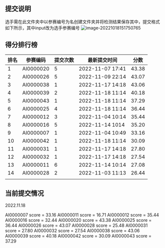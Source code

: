 ## 提交说明

选手需在此文件夹中以参赛编号为名创建文件夹并将检测结果保存其中，提交格式如下所示，其中input改为选手参赛编号
![image-20221018151750765](https://user-images.githubusercontent.com/69101221/196369534-511fb2f1-499d-4563-ad26-47bfb904e68c.png)

## 得分排行榜

| 排名 | 参赛编码  | 提交次数 | 最新提交时间     | 分数  |
| ---- | --------- | -------- | ---------------- | ----- |
| 1    | AI0000020 | 5        | 2022-11-07 17:41 | 43.38 |
| 2    | AI0000026 | 5       | 2022-11-09 22:14 | 43.07 |
| 3 | AI0000038 | 1 | 2022-11-17 14:18 | 43.06 |
| 4 | AI0000039 | 2 | 2022-11-18 11:14 | 40.18 |
| 5 | AI0000043 | 1 | 2022-11-18 11:14 | 37.29 |
| 6    | AI0000025 | 4        | 2022-11-18 11:14 | 36.44 |
| 7    | AI0000012 | 3        | 2022-11-04 10:14 | 35.44 |
| 8    | AI0000016 | 5        | 2022-11-14 1014  | 35.20 |
| 9    | AI0000007 | 1        | 2022‎-11‎-‎04‎ 10:49 | 33.16 |
| 10 | AI0000042 | 1 | 2022-11-18 11:14 | 30.09 |
| 11   | AI0000031 | 1        | 2022-11-17 14:18 | 27.80 |
| 12  | AI0000032 | 1        | 2022-11-17 14:18 | 27.54 |
| 13 | AI0000011 | 6 | 2022-11-14 10:14 | 27.08 |
| 14 | AI0000028 | 2 | 2022‎-11‎-‎03‎ 11:13 | 26.44 |
|  |           |          |                  |       |

## 当前提交情况

2022.11.18

AI0000007 score = 33.16
AI0000011 score = 16.71
AI0000012 score = 35.44
AI0000016 score = 32.44
AI0000020 score = 43.38
AI0000025 score = 36.44
AI0000026 score = 43.07
AI0000028 score = 25.48
AI0000031 score = 27.80
AI0000032 score = 27.54
AI0000038 score = 43.06
AI0000039 score = 40.18
AI0000042 score = 30.09
AI0000043 score = 37.29

